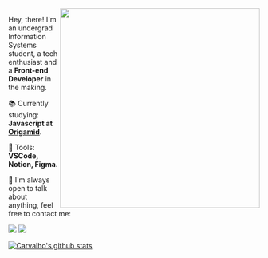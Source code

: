 <img src="https://raw.githubusercontent.com/MicaelliMedeiros/micaellimedeiros/master/image/computer-illustration.png" min-width="400px" max-width="400px" width="400px" align="right">

<p align="left"> 
  Hey, there! I'm an undergrad Information Systems student, a tech enthusiast and a <strong>Front-end Developer</strong> in the making. 
</p>

<p align="left">
  📚 Currently studying: <strong>Javascript at <a href="https://www.origamid.com/">Origamid</a>.</strong>
</p>
<p align="left">
  💼 Tools: <strong>VSCode, Notion, Figma.</strong>
</p>
<p align="left">
  💌 I'm always open to talk about anything, feel free to contact me: 
</p>

<p align="left">
  <a href="https://www.linkedin.com/in/carvalhox" alt="LinkedIn">
  <img src="https://img.shields.io/badge/LinkedIn-0077B5?style=flat-square&logo=linkedin&logoColor=white" /></a>

  <a href="mailto:carvalhocodes@gmail.com" alt="Gmail">
  <img src="https://img.shields.io/badge/Gmail-D14836?style=flat-square&logo=gmail&logoColor=white"></a>
</p>  

[![Carvalho's github stats](https://github-readme-stats.vercel.app/api?username=laporeon&show_icons=true&line_height=27&count_private=true&theme=nord)](https://github.com/laporeon/github-readme-stats)

